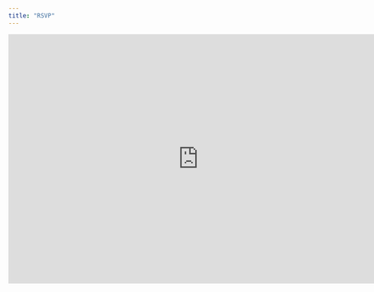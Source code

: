 ```yaml
---
title: "RSVP"
---
```

<iframe src="https://docs.google.com/forms/d/e/1FAIpQLSeZ4A2HnJr9U4qjRlZLzHlCFaMx4JH2duxSP2U7CQwFhkkaaw/viewform?embedded=true" width="760" height="500" frameborder="0" marginheight="0" marginwidth="0">Loading...</iframe>